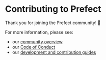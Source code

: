 # Contributing to Prefect

Thank you for joining the Prefect community! 🎉

For more information, please see:
- our [community overview](https://docs-v1.prefect.io/core/community.html)
- our [Code of Conduct](https://docs-v1.prefect.io/core/code_of_conduct.html)
- our [development and contribution guides](https://docs-v1.prefect.io/core/development/overview.html)
